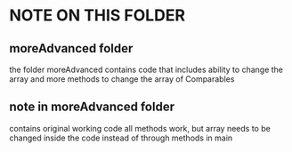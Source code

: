 NOTE ON THIS FOLDER
=====================
moreAdvanced folder
------------------------
the folder moreAdvanced contains code that includes ability to change the array and more methods to change the array of Comparables

note in moreAdvanced folder
--------------------------
contains original working code
all methods work, but array needs to be changed inside the code instead of through methods in main